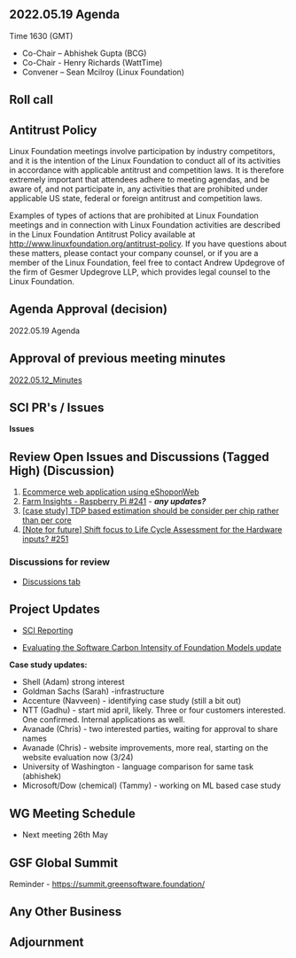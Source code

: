 ## 2022.05.19 Agenda

Time 1630 (GMT)

- Co-Chair – Abhishek Gupta (BCG)
- Co-Chair - Henry Richards (WattTime)
- Convener – Sean Mcilroy (Linux Foundation)

## Roll call
  
## Antitrust Policy
Linux Foundation meetings involve participation by industry competitors, and it is the intention of the Linux Foundation to conduct 
all of its activities in accordance with applicable antitrust and competition laws. 
It is therefore extremely important that attendees adhere to meeting agendas, and be aware of, and not participate in, any activities 
that are prohibited under applicable US state, federal or foreign antitrust and competition laws.

Examples of types of actions that are prohibited at Linux Foundation meetings and in connection with Linux Foundation activities are 
described in the Linux Foundation Antitrust Policy available at http://www.linuxfoundation.org/antitrust-policy. 
If you have questions about these matters, please contact your company counsel, or if you are a member of the Linux Foundation, 
feel free to contact Andrew Updegrove of the firm of Gesmer Updegrove LLP, which provides legal counsel to the Linux Foundation.
  
## Agenda Approval (decision) 

2022.05.19 Agenda
  
## Approval of previous meeting minutes

[2022.05.12_Minutes](https://github.com/Green-Software-Foundation/standards_wg/blob/main/Agenda_Minutes/2022.05.12_Minutes.md) 

## SCI PR's / Issues

**Issues** 

## Review Open Issues and Discussions (Tagged High) (Discussion)

1. [Ecommerce web application using eShoponWeb](https://github.com/Green-Software-Foundation/software_carbon_intensity/issues/227)
2. [Farm Insights - Raspberry Pi #241](https://github.com/Green-Software-Foundation/software_carbon_intensity/issues/241) - **_any updates?_**
3. [[case study] TDP based estimation should be consider per chip rather than per core](https://github.com/Green-Software-Foundation/software_carbon_intensity/issues/250)
4. [[Note for future] Shift focus to Life Cycle Assessment for the Hardware inputs? #251](https://github.com/Green-Software-Foundation/software_carbon_intensity/issues/251)

### Discussions for review

- [Discussions tab](https://github.com/Green-Software-Foundation/software_carbon_intensity/discussions)

## Project Updates

- [SCI Reporting](https://github.com/Green-Software-Foundation/sci-reporting)

- [Evaluating the Software Carbon Intensity of Foundation Models update](https://docs.google.com/document/d/16bcRAyN9ZxVKNf1GkaIbDJXnxvIo7Goe/edit#heading=h.gjdgxs)

**Case study updates:**

- Shell (Adam) strong interest
- Goldman Sachs (Sarah) -infrastructure
- Accenture (Navveen) - identifying case study (still a bit out) 
- NTT (Gadhu) - start mid april, likely. Three or four customers interested. One confirmed. Internal applications as well. 
- Avanade (Chris) - two interested parties, waiting for approval to share names
- Avanade (Chris) - website improvements, more real, starting on the website evaluation now (3/24)
- University of Washington - language comparison for same task (abhishek)
- Microsoft/Dow (chemical) (Tammy) - working on ML based case study

## WG Meeting Schedule

- Next meeting 26th May

## GSF Global Summit

Reminder - https://summit.greensoftware.foundation/

## Any Other Business

## Adjournment
